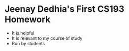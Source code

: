 # Jeenay Dedhia's First CS193 Homework
- It is helpful
- It is relevant to my course of study
- Run by students
